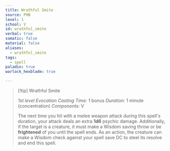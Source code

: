 ```yaml
---
title: Wrathful Smite
source: PHB
level: 1
school: V
id: wrathful_smite
verbal: true
somatic: false
material: false
aliases:
  - wrathful_smite
tags:
  - spell
paladin: true
warlock_hexblade: true

---
```

>[!tip] Wrathful Smite
>
> *1st level Evocation*
> *Casting Time:* 1 bonus
> *Duration:* 1 minute (concentration)
> *Components:* V
>
>The next time you hit with a melee weapon attack during this spell's duration, your attack deals an extra **1d6** psychic damage. Additionally, if the target is a creature, it must make a Wisdom saving throw or be **frightened** of you until the spell ends. As an action, the creature can make a Wisdom check against your spell save DC to steel its resolve and end this spell.
>

